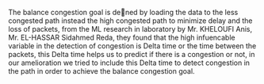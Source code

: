 The balance congestion goal is dened by loading the data to the less congested path
instead the high congested path to minimize delay and the loss of packets, from the ML
research in laboratory by Mr. KHELOUFI Anis, Mr. EL-HASSAR Sidahmed Reda, they
found that the high infuencable variable in the detection of congestion is Delta time or
the time between the packets, this Delta time helps us to predict if there is a congestion
or not, in our amelioration we tried to include this Delta time to detect congestion in the
path in order to achieve the balance congestion goal.

